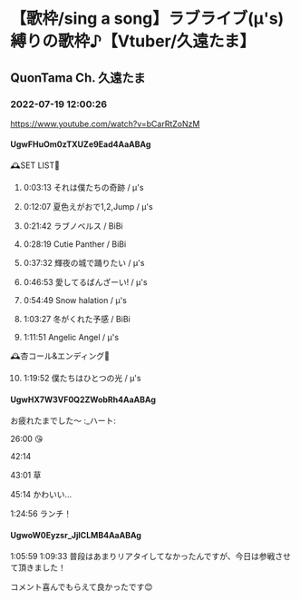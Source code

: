 # 【歌枠/sing a song】ラブライブ(μ's)縛りの歌枠♪【Vtuber/久遠たま】

## QuonTama Ch. 久遠たま

### 2022-07-19 12:00:26

https://www.youtube.com/watch?v=bCarRtZoNzM

#### UgwFHuOm0zTXUZe9Ead4AaABAg

🕰SET LIST🥀



01. 0:03:13 それは僕たちの奇跡 / μ's 

02. 0:12:07 夏色えがおで1,2,Jump / μ's

03. 0:21:42 ラブノベルス / BiBi

04. 0:28:19 Cutie Panther / BiBi

05. 0:37:32 輝夜の城で踊りたい / μ's

06. 0:46:53 愛してるばんざーい! / μ's

07. 0:54:49 Snow halation / μ's

08. 1:03:27 冬がくれた予感 / BiBi

09. 1:11:51 Angelic Angel / μ's



​🕰杏コール&エンディング🥀



10. 1:19:52 僕たちはひとつの光 / μ's



#### UgwHX7W3VF0Q2ZWobRh4AaABAg

お疲れたまでした～ :_ハート:

26:00 😘

42:14

43:01  草

45:14 かわいい...

1:24:56 ランチ！



#### UgwoW0Eyzsr_JjlCLMB4AaABAg

1:05:59 1:09:33 普段はあまりリアタイしてなかったんですが、今日は参戦させて頂きました！

コメント喜んでもらえて良かったです😊

